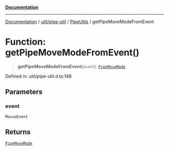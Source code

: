 [**Documentation**](../../../../../index.md)

***

[Documentation](../../../../../index.md) / [util/pipe-util](../../../index.md) / [PipeUtils](../index.md) / getPipeMoveModeFromEvent

# Function: getPipeMoveModeFromEvent()

> **getPipeMoveModeFromEvent**(`event`): [`PipeMoveMode`](../enumerations/PipeMoveMode.md)

Defined in: util/pipe-util.d.ts:148

## Parameters

### event

`MouseEvent`

## Returns

[`PipeMoveMode`](../enumerations/PipeMoveMode.md)
